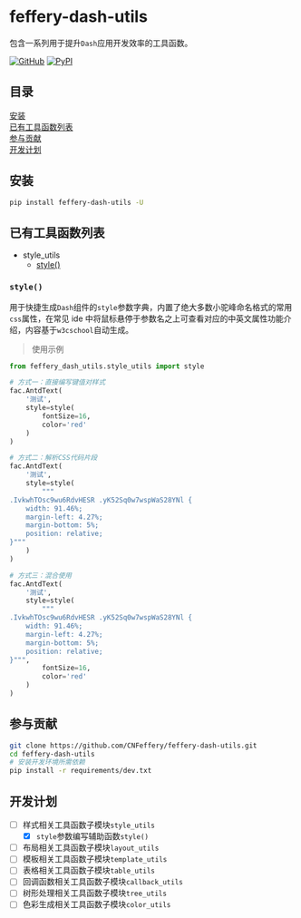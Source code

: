 # feffery-dash-utils

包含一系列用于提升`Dash`应用开发效率的工具函数。

<div>

[![GitHub](https://shields.io/badge/license-MIT-informational)](https://github.com/CNFeffery/feffery-antd-components/blob/master/LICENSE)
[![PyPI](https://img.shields.io/pypi/v/feffery-dash-utils.svg?color=dark-green)](https://pypi.org/project/feffery-dash-utils/)

</div>

## 目录

[安装](#install)<br>
[已有工具函数列表](#utils-list)<br>
[参与贡献](#contribute)<br>
[开发计划](#roadmap)

<a name="install" ></a>

## 安装

```bash
pip install feffery-dash-utils -U
```

<a name="utils-list" ></a>

## 已有工具函数列表

- style_utils
  - [style()](#style)<br>

<a name="style" ></a>

### `style()`

用于快捷生成`Dash`组件的`style`参数字典，内置了绝大多数小驼峰命名格式的常用`css`属性，在常见 ide 中将鼠标悬停于参数名之上可查看对应的中英文属性功能介绍，内容基于`w3cschool`自动生成。

> 使用示例

```Python
from feffery_dash_utils.style_utils import style

# 方式一：直接编写键值对样式
fac.AntdText(
    '测试',
    style=style(
        fontSize=16,
        color='red'
    )
)

# 方式二：解析CSS代码片段
fac.AntdText(
    '测试',
    style=style(
        """
.IvkwhTOsc9wu6RdvHESR .yK52Sq0w7wspWaS28YNl {
    width: 91.46%;
    margin-left: 4.27%;
    margin-bottom: 5%;
    position: relative;
}"""
    )
)

# 方式三：混合使用
fac.AntdText(
    '测试',
    style=style(
        """
.IvkwhTOsc9wu6RdvHESR .yK52Sq0w7wspWaS28YNl {
    width: 91.46%;
    margin-left: 4.27%;
    margin-bottom: 5%;
    position: relative;
}""",
        fontSize=16,
        color='red'
    )
)
```

<a name="contribute" ></a>

## 参与贡献

```bash
git clone https://github.com/CNFeffery/feffery-dash-utils.git
cd feffery-dash-utils
# 安装开发环境所需依赖
pip install -r requirements/dev.txt
```

<a name="roadmap" ></a>

## 开发计划

- [ ] 样式相关工具函数子模块`style_utils`
  - [x] `style`参数编写辅助函数`style()`
- [ ] 布局相关工具函数子模块`layout_utils`
- [ ] 模板相关工具函数子模块`template_utils`
- [ ] 表格相关工具函数子模块`table_utils`
- [ ] 回调函数相关工具函数子模块`callback_utils`
- [ ] 树形处理相关工具函数子模块`tree_utils`
- [ ] 色彩生成相关工具函数子模块`color_utils`
